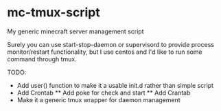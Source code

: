 # mc-tmux-script
My generic minecraft server management script

Surely you can use start-stop-daemon or supervisord to provide process monitor/restart functionality, but I use centos and I'd like to run some command through tmux.

TODO:
* Add user() function to make it a usable init.d rather than simple script
* Add Crontab
** Add poke for check and start
** Add Crantab
* Make it a generic tmux wrapper for daemon management
